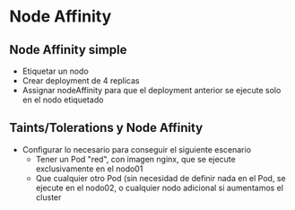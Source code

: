 # Node Affinity

## Node Affinity simple

  * Etiquetar un nodo
  * Crear deployment de 4 replicas
  * Assignar nodeAffinity para que el deployment anterior se ejecute solo en el nodo etiquetado

## Taints/Tolerations y Node Affinity

  * Configurar lo necesario para conseguir el siguiente escenario
    * Tener un Pod "red", con imagen nginx, que se ejecute exclusivamente en el nodo01
    * Que cualquier otro Pod (sin necesidad de definir nada en el Pod, se ejecute en el nodo02, o cualquier nodo adicional si aumentamos el cluster

